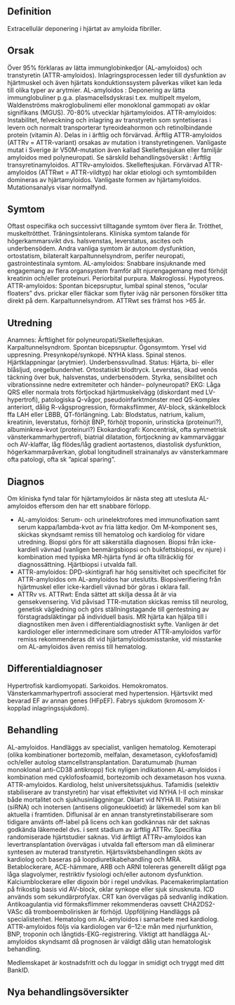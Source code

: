 ## Definition

Extracellulär deponering i hjärtat av amyloida fibriller.

## Orsak

Över 95% förklaras av lätta immunglobinkedjor (AL-amyloidos) och transtyretin (ATTR-amyloidos). Inlagringsprocessen leder till dysfunktion av hjärtmuskel och även hjärtats konduktionssystem påverkas vilket kan leda till olika typer av arytmier.
AL-amyloidos : Deponering av lätta immunglobuliner p.g.a. plasmacellsdyskrasi t.ex. multipelt myelom, Waldenströms makroglobulinemi eller monoklonal gammopati av oklar signifikans (MGUS). 70-80% utvecklar hjärtamyloidos.
ATTR-amyloidos: Instabilitet, felveckning och inlagring av transtyretin som syntetiseras i levern och normalt transporterar tyreoideahormon och retinolbindande protein (vitamin A). Delas in i ärftlig och förvärvad.
Ärftlig ATTR-amyloidos (ATTRv = ATTR-variant) orsakas av mutation i transtyretingenen. Vanligaste mutat i Sverige är V50M-mutation även kallad Skelleftesjukan eller familjär amyloidos med polyneuropati. Se särskild behandlingsöversikt : Ärftlig transyretinamyloidos. ATTRv-amyloidos. Skelleftesjukan.
Förvärvad ATTR-amyloidos (ATTRwt = ATTR-vildtyp) har oklar etiologi och symtombilden domineras av hjärtamyloidos. Vanligaste formen av hjärtamyloidos. Mutationsanalys visar normalfynd.

## Symtom

Oftast ospecifika och successivt tilltagande symtom över flera år. Trötthet, muskeltrötthet. Träningsintolerans. Kliniska symtom talande för högerkammarsvikt dvs. halsvenstas, leverstatus, ascites och underbensödem. Andra vanliga symtom är autonom dysfunktion, ortostatism, bilateralt karpaltunnelsyndrom, perifer neuropati, gastrointestinala symtom.
AL-amyloidos: Snabbare insjuknande med engagemang av flera organsystem framför allt njurengagemang med förhöjt kreatinin och/eller proteinuri. Periorbital purpura. Makroglossi. Hypotyreos.
ATTR-amyloidos: Spontan bicepsruptur, lumbal spinal stenos, ”ocular floaters” dvs. prickar eller fläckar som flyter iväg när personen försöker titta direkt på dem. Karpaltunnelsyndrom. ATTRwt ses främst hos >65 år.

## Utredning

Anamnes: Ärftlighet för polyneuropati/Skelleftesjukan. Karpaltunnelsyndrom. Spontan bicepsruptur. Ögonsymtom. Yrsel vid uppresning. Presynkopé/synkopé. NYHA klass. Spinal stenos. Hjärtklappningar (arytmier). Underbenssvullnad.
Status: Hjärta, bi- eller blåsljud, oregelbundenhet. Ortostatiskt blodtryck. Leverstas, ökad venös täckning över buk, halsvenstas, underbensödem. Styrka, sensibilitet och vibrationssinne nedre extremiteter och händer– polyneuropati?
EKG: Låga QRS eller normala trots förtjockad hjärtmuskelvägg (diskordant med LV-hypertrofi), patologiska Q-vågor, pseudoinfarktmönster med QS-komplex anteriort, dålig R-vågsprogression, förmaksflimmer, AV-block, skänkelblock ffa LAH eller LBBB, QT-förlängning.
Lab: Blodstatus, natrium, kalium, kreatinin, leverstatus, förhöjt BNP, förhöjt troponin, urinsticka (proteinuri?), albuminkrea-kvot (proteinuri?)
Ekokardiografi: Koncentrisk, ofta symmetrisk vänsterkammarhypertrofi, biatrial dilatation, förtjockning av kammarväggar och AV-klaffar, låg flödes/låg gradient aortastenos, diastolisk dysfunktion,  högerkammarpåverkan, global longitudinell strainanalys av vänsterkammare ofta patologi, ofta sk ”apical sparing”.

## Diagnos

Om kliniska fynd talar för hjärtamyloidos är nästa steg att utesluta AL-amyloidos eftersom den har ett snabbare förlopp.
- AL-amyloidos: Serum- och urinelektrofores med immunofixation samt serum kappa/lambda-kvot av fria lätta kedjor. Om M-komponent ses, skickas skyndsamt remiss till hematolog och kardiolog för vidare utredning. Biopsi görs för att säkerställa diagnosen. Biopsi från icke-kardiell vävnad (vanligen benmärgsbiopsi och bukfettsbiopsi, ev njure) i kombination med typiska MR-hjärta fynd är ofta tillräcklig för diagnossättning. Hjärtbiopsi i utvalda fall.
- ATTR-amyloidos: DPD-skintigrafi har hög sensitivitet och specificitet för ATTR-amyloidos om AL-amyloidos har uteslutits. Biopsiverifiering från hjärtmuskel eller icke-kardiell vävnad bör göras i oklara fall.
- ATTRv vs. ATTRwt: Enda sättet att skilja dessa åt är via gensekvensering. Vid påvisad TTR-mutation skickas remiss till neurolog, genetisk vägledning och görs ställningstagande till gentestning av förstagradsläktingar på individuell basis.
MR hjärta kan hjälpa till i diagnostiken men även i differentialdiagnostiskt syfte.
Vanligen är det kardiologer eller internmedicinare som utreder ATTR-amyloidos varför remiss rekommenderas dit vid hjärtamyloidosmisstanke, vid misstanke om AL-amyloidos även remiss till hematolog.

## Differentialdiagnoser

Hypertrofisk kardiomyopati. Sarkoidos. Hemokromatos. Vänsterkammarhypertrofi associerat med hypertension. Hjärtsvikt med bevarad EF av annan genes (HFpEF). Fabrys sjukdom (kromosom X-kopplad inlagringssjukdom).

## Behandling

AL-amyloidos. Handläggs av specialist, vanligen hematolog. Kemoterapi (olika kombinationer bortezomib, melfalan, dexametason, cyklofosfamid) och/eller autolog stamcellstransplantation. Daratumumab (human monoklonal anti-CD38 antikropp) fick nyligen indikationen AL-amyloidos i kombination med cyklofosfoamid, bortezomib och dexametason hos vuxna.
ATTR-amyloidos. Kardiolog, helst universitetssjukhus. Tafamidis (selektiv stabiliserare av transtyretin) har visat effektivitet vid NYHA I-II och minskar både mortalitet och sjukhusinläggningar. Oklart vid NYHA III. Patisiran (siRNA) och inotersen (antisens oligoneukloetid) är läkemedel som kan bli aktuella i framtiden. Diflunisal är en annan transtyretinstabiliserare som tidigare använts off-label på licens och kan godkännas när det saknas godkända läkemedel dvs. i sent stadium av ärftlig ATTRv. Specifika randomiserade hjärtstudier saknas.
Vid ärftligt ATTRv-amyloidos kan levertransplantation övervägas i utvalda fall eftersom man då eliminerar syntesen av muterad transtyretin.
Hjärtsviktsbehandlingen sköts av kardiolog och baseras på loopdiuretikabehandling och MRA. Betablockerare, ACE-hämmare, ARB och ARNI tolereras generellt dåligt pga låga slagvolymer, restriktiv fysiologi och/eller autonom dysfunktion. Kalciumblockerare eller digoxin bör i regel undvikas.
Pacemakerimplantation på frikostig basis vid AV-block, oklar synkope eller sjuk sinusknuta. ICD används som sekundärprofylax. CRT kan övervägas på sedvanlig indikation.
Antikoagulantia vid förmaksflimmer rekommenderas oavsett CHA2DS2-VASc då tromboembolirisken är förhöjd.
Uppföljning
Handläggs på specialistenhet. Hematolog om AL-amyloidos i samarbete med kardiolog. ATTR-amyloidos följs via kardiologen var 6–12:e mån med njurfunktion, BNP, troponin och långtids-EKG-registrering.
Viktigt att handlägga AL-amyloidos skyndsamt då prognosen är väldigt dålig utan hematologisk behandling.


Medlemskapet är kostnadsfritt och du loggar in smidigt och tryggt med ditt BankID.

## Nya behandlingsöversikter

